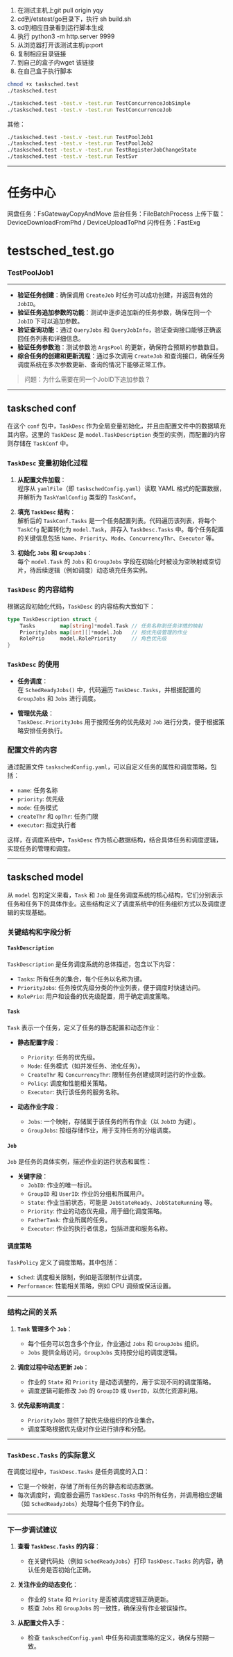 1. 在测试主机上git pull origin yqy
2. cd到/etstest/go目录下，执行 sh build.sh
3. cd到相应目录看到运行脚本生成
4. 执行 python3 -m http.server 9999
5. 从浏览器打开该测试主机ip:port
6. 复制相应目录链接
7. 到自己的盒子内wget 该链接
8. 在自己盒子执行脚本

```bash
chmod +x tasksched.test
./tasksched.test

./tasksched.test -test.v -test.run TestConcurrenceJobSimple
./tasksched.test -test.v -test.run TestConcurrenceJob  

```

其他：
```bash
./tasksched.test -test.v -test.run TestPoolJob1  
./tasksched.test -test.v -test.run TestPoolJob2  
./tasksched.test -test.v -test.run TestRegisterJobChangeState  
./tasksched.test -test.v -test.run TestSvr
```




---
# 任务中心

网盘任务：FsGatewayCopyAndMove
后台任务：FileBatchProcess
上传下载：DeviceDownloadFromPhd / DeviceUploadToPhd
闪传任务：FastExg
# testsched_test.go

### TestPoolJob1
---
- **验证任务创建**：确保调用 `CreateJob` 时任务可以成功创建，并返回有效的 `JobID`。
- **验证任务追加参数的功能**：测试中逐步追加新的任务参数，确保在同一个 `JobID` 下可以追加参数。
- **验证查询功能**：通过 `QueryJobs` 和 `QueryJobInfo`，验证查询接口能够正确返回任务列表和详细信息。
- **验证任务参数池**：测试参数池 `ArgsPool` 的更新，确保符合预期的参数数目。
- **综合任务的创建和更新流程**：通过多次调用 `CreateJob` 和查询接口，确保任务调度系统在多次参数更新、查询的情况下能够正常工作。
> 问题：为什么需要在同一个JobID下追加参数？



---
## tasksched conf

在这个 `conf` 包中，`TaskDesc` 作为全局变量初始化，并且由配置文件中的数据填充其内容。这里的 `TaskDesc` 是 `model.TaskDescription` 类型的实例，而配置的内容则存储在 `TaskConf` 中。

### `TaskDesc` 变量初始化过程
1. **从配置文件加载**：  
   程序从 `yamlFile`（即 `taskschedConfig.yaml`）读取 YAML 格式的配置数据，并解析为 `TaskYamlConfig` 类型的 `TaskConf`。
   
2. **填充 `TaskDesc` 结构**：  
   解析后的 `TaskConf.Tasks` 是一个任务配置列表。代码遍历该列表，将每个 `TaskCfg` 配置转化为 `model.Task`，并存入 `TaskDesc.Tasks` 中。每个任务配置的关键信息包括 `Name`、`Priority`、`Mode`、`ConcurrencyThr`、`Executor` 等。

3. **初始化 `Jobs` 和 `GroupJobs`**：  
   每个 `model.Task` 的 `Jobs` 和 `GroupJobs` 字段在初始化时被设为空映射或空切片，待后续逻辑（例如调度）动态填充任务实例。

### `TaskDesc` 的内容结构
根据这段初始化代码，`TaskDesc` 的内容结构大致如下：
```go
type TaskDescription struct {
    Tasks        map[string]*model.Task // 任务名称到任务详情的映射
    PriorityJobs map[int][]*model.Job   // 按优先级管理的作业
    RolePrio     model.RolePriority     // 角色优先级
}
```

### `TaskDesc` 的使用
- **任务调度**：  
  在 `SchedReadyJobs()` 中，代码遍历 `TaskDesc.Tasks`，并根据配置的 `GroupJobs` 和 `Jobs` 进行调度。
  
- **管理优先级**：  
  `TaskDesc.PriorityJobs` 用于按照任务的优先级对 `Job` 进行分类，便于根据策略安排任务执行。

### 配置文件的内容
通过配置文件 `taskschedConfig.yaml`，可以自定义任务的属性和调度策略，包括：
- `name`: 任务名称
- `priority`: 优先级
- `mode`: 任务模式
- `createThr` 和 `opThr`: 任务门限
- `executor`: 指定执行者

这样，在调度系统中，`TaskDesc` 作为核心数据结构，结合具体任务和调度逻辑，实现任务的管理和调度。



---

## tasksched model

从 `model` 包的定义来看，`Task` 和 `Job` 是任务调度系统的核心结构，它们分别表示任务和任务下的具体作业。这些结构定义了调度系统中的任务组织方式以及调度逻辑的实现基础。

### 关键结构和字段分析

#### **`TaskDescription`**
`TaskDescription` 是任务调度系统的总体描述，包含以下内容：
- `Tasks`: 所有任务的集合，每个任务以名称为键。
- `PriorityJobs`: 任务按优先级分类的作业列表，便于调度时快速访问。
- `RolePrio`: 用户和设备的优先级配置，用于确定调度策略。

#### **`Task`**
`Task` 表示一个任务，定义了任务的静态配置和动态作业：
- **静态配置字段**：
  - `Priority`: 任务的优先级。
  - `Mode`: 任务模式（如并发任务、池化任务）。
  - `CreateThr` 和 `ConcurrencyThr`: 限制任务创建或同时运行的作业数。
  - `Policy`: 调度和性能相关策略。
  - `Executor`: 执行该任务的服务名称。

- **动态作业字段**：
  - `Jobs`: 一个映射，存储属于该任务的所有作业（以 `JobID` 为键）。
  - `GroupJobs`: 按组存储作业，用于支持任务的分组调度。

#### **`Job`**
`Job` 是任务的具体实例，描述作业的运行状态和属性：
- **关键字段**：
  - `JobID`: 作业的唯一标识。
  - `GroupID` 和 `UserID`: 作业的分组和所属用户。
  - `State`: 作业当前状态，可能是 `JobStateReady`、`JobStateRunning` 等。
  - `Priority`: 作业的动态优先级，用于细化调度策略。
  - `FatherTask`: 作业所属的任务。
  - `Executor`: 作业的执行者信息，包括进度和服务名称。

#### **调度策略**
`TaskPolicy` 定义了调度策略，其中包括：
- `Sched`: 调度相关限制，例如是否限制作业调度。
- `Performance`: 性能相关策略，例如 CPU 调频或保活设置。

---

### 结构之间的关系

1. **`Task` 管理多个 `Job`**：
   - 每个任务可以包含多个作业，作业通过 `Jobs` 和 `GroupJobs` 组织。
   - `Jobs` 提供全局访问，`GroupJobs` 支持按分组的调度逻辑。

2. **调度过程中动态更新 `Job`**：
   - 作业的 `State` 和 `Priority` 是动态调整的，用于实现不同的调度策略。
   - 调度逻辑可能修改 `Job` 的 `GroupID` 或 `UserID`，以优化资源利用。

3. **优先级影响调度**：
   - `PriorityJobs` 提供了按优先级组织的作业集合。
   - 调度策略根据优先级对作业进行排序和分配。

---

### `TaskDesc.Tasks` 的实际意义
在调度过程中，`TaskDesc.Tasks` 是任务调度的入口：
- 它是一个映射，存储了所有任务的静态和动态数据。
- 每次调度时，调度器会遍历 `TaskDesc.Tasks` 中的所有任务，并调用相应逻辑（如 `SchedReadyJobs`）处理每个任务下的作业。

---

### 下一步调试建议

1. **查看 `TaskDesc.Tasks` 的内容**：
   - 在关键代码处（例如 `SchedReadyJobs`）打印 `TaskDesc.Tasks` 的内容，确认任务是否初始化正确。

2. **关注作业的动态变化**：
   - 作业的 `State` 和 `Priority` 是否被调度逻辑正确更新。
   - 核查 `Jobs` 和 `GroupJobs` 的一致性，确保没有作业被误操作。

3. **从配置文件入手**：
   - 检查 `taskschedConfig.yaml` 中任务和调度策略的定义，确保与预期一致。